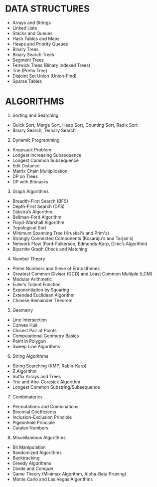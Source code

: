 # DATA STRUCTURES

- Arrays and Strings
- Linked Lists
- Stacks and Queues
- Hash Tables and Maps
- Heaps and Priority Queues
- Binary Trees
- Binary Search Trees
- Segment Trees
- Fenwick Trees (Binary Indexed Trees)
- Trie (Prefix Tree)
- Disjoint Set Union (Union-Find)
- Sparse Tables

# ALGORITHMS

1. Sorting and Searching
- Quick Sort, Merge Sort, Heap Sort, Counting Sort, Radix Sort
- Binary Search, Ternary Search

2. Dynamic Programming
- Knapsack Problem
- Longest Increasing Subsequence
- Longest Common Subsequence
- Edit Distance
- Matrix Chain Multiplication
- DP on Trees
- DP with Bitmasks

3. Graph Algorithms
- Breadth-First Search (BFS)
- Depth-First Search (DFS)
- Dijkstra’s Algorithm
- Bellman-Ford Algorithm
- Floyd-Warshall Algorithm
- Topological Sort
- Minimum Spanning Tree (Kruskal's and Prim's)
- Strongly Connected Components (Kosaraju's and Tarjan's)
- Network Flow (Ford-Fulkerson, Edmonds-Karp, Dinic’s Algorithm)
- Bipartite Graph Check and Matching

4. Number Theory
- Prime Numbers and Sieve of Eratosthenes
- Greatest Common Divisor (GCD) and Least Common Multiple (LCM)
- Modular Arithmetic
- Euler’s Totient Function
- Exponentiation by Squaring
- Extended Euclidean Algorithm
- Chinese Remainder Theorem

5. Geometry
- Line Intersection
- Convex Hull
- Closest Pair of Points
- Computational Geometry Basics
- Point in Polygon
- Sweep Line Algorithms

6. String Algorithms
- String Searching (KMP, Rabin-Karp)
- Z Algorithm
- Suffix Arrays and Trees
- Trie and Aho-Corasick Algorithm
- Longest Common Substring/Subsequence

7. Combinatorics
- Permutations and Combinations
- Binomial Coefficients
- Inclusion-Exclusion Principle
- Pigeonhole Principle
- Catalan Numbers

8. Miscellaneous Algorithms
- Bit Manipulation
- Randomized Algorithms
- Backtracking
- Greedy Algorithms
- Divide and Conquer
- Game Theory (Minimax Algorithm, Alpha-Beta Pruning)
- Monte Carlo and Las Vegas Algorithms
